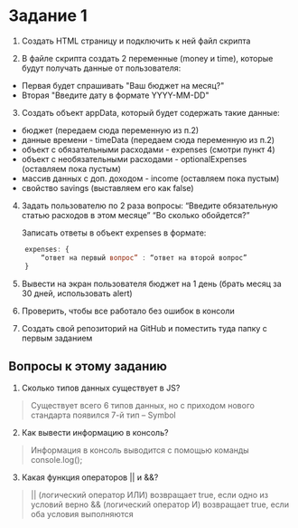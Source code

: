 
# Задание 1

1) Создать HTML страницу и подключить к ней файл скрипта

2) В файле скрипта создать 2 переменные (money и time), которые будут получать данные от пользователя:
  * Первая будет спрашивать "Ваш бюджет на месяц?"
  * Вторая "Введите дату в формате YYYY-MM-DD"

3) Создать объект appData, который будет содержать такие данные:
  * бюджет (передаем сюда переменную из п.2)
  * данные времени - timeData (передаем сюда переменную из п.2)
  * объект с обязательными расходами - expenses (смотри пункт 4)
  * объект с необязательными расходами - optionalExpenses (оставляем пока пустым)
  * массив данных с доп. доходом - income (оставляем пока пустым)
  * свойство savings (выставляем его как false)

4) Задать пользователю по 2 раза вопросы:
    “Введите обязательную статью расходов в этом месяце”
    “Во сколько обойдется?”
    
    Записать ответы в объект expenses в формате: 

```javascript
    expenses: {
        “ответ на первый вопрос” : “ответ на второй вопрос”
    }
```

5) Вывести на экран пользователя бюджет на 1 день (брать месяц за 30 дней, использовать alert)

6) Проверить, чтобы все работало без ошибок в консоли

7) Создать свой репозиторий на GitHub и поместить туда папку с первым заданием

## Вопросы к этому заданию

1. Сколько типов данных существует в JS?

> Существует всего 6 типов данных, но с приходом нового стандарта появился 7-й тип – Symbol

2. Как вывести информацию в консоль?

> Информация в консоль выводится с помощью команды console.log();

3. Какая функция операторов || и &&?

> || (логический оператор ИЛИ) возвращает true, если одно из условий верно
> && (логический оператор И) возвращает true, если оба условия выполняются